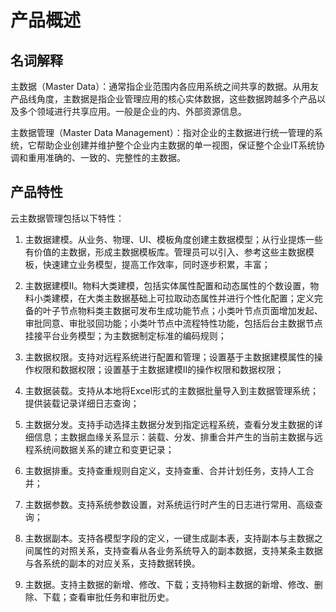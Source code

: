 # 产品概述

## 名词解释

主数据（Master Data）：通常指企业范围内各应用系统之间共享的数据。从用友产品线角度，主数据是指企业管理应用的核心实体数据，这些数据跨越多个产品以及多个领域进行共享应用。一般是企业的内、外部资源信息。

主数据管理（Master Data Management）：指对企业的主数据进行统一管理的系统，它帮助企业创建并维护整个企业内主数据的单一视图，保证整个企业IT系统协调和重用准确的、一致的、完整性的主数据。

## 产品特性

云主数据管理包括以下特性：

1)	主数据建模。从业务、物理、UI、模板角度创建主数据模型；从行业提炼一些有价值的主数据，形成主数据模板库。管理员可以引入、参考这些主数据模板，快速建立业务模型，提高工作效率，同时逐步积累，丰富；

2)	主数据建模II。物料大类建模，包括实体属性配置和动态属性的个数设置，物料小类建模，在大类主数据基础上可拉取动态属性并进行个性化配置；定义完备的叶子节点物料类主数据可发布生成功能节点；小类叶节点页面增加发起、审批同意、审批驳回功能；小类叶节点中流程特性功能，包括后台主数据节点挂接平台业务模型；为主数据制定标准的编码规则；

3)	主数据权限。支持对远程系统进行配置和管理；设置基于主数据建模属性的操作权限和数据权限；设置基于主数据建模II的操作权限和数据权限；

4)	主数据装载。支持从本地将Excel形式的主数据批量导入到主数据管理系统；提供装载记录详细日志查询；

5)	主数据分发。支持手动选择主数据分发到指定远程系统，查看分发主数据的详细信息；主数据血缘关系显示：装载、分发、排重合并产生的当前主数据与远程系统间数据关系的建立和变更记录；

6)	主数据排重。支持查重规则自定义，支持查重、合并计划任务，支持人工合并；

7)	主数据参数。支持系统参数设置，对系统运行时产生的日志进行常用、高级查询；

8)	主数据副本。支持各模型字段的定义，一键生成副本表，支持副本与主数据之间属性的对照关系，支持查看从各业务系统导入的副本数据，支持某条主数据与各系统的副本的对应关系，支持数据转换。

9)	主数据。支持主数据的新增、修改、下载；支持物料主数据的新增、修改、删除、下载；查看审批任务和审批历史。


